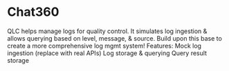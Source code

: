 # Chat360
QLC helps manage logs for quality control. It simulates log ingestion &amp; allows querying based on level, message, &amp; source. Build upon this base to create a more comprehensive log mgmt system!  Features:  Mock log ingestion (replace with real APIs) Log storage &amp; querying Query result storage
